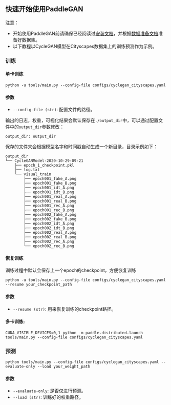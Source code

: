 
## 快速开始使用PaddleGAN

注意：
* 开始使用PaddleGAN前请确保已经阅读过[安装文档](./install.md)，并根据[数据准备文档](./data_prepare.md)准备好数据集。
* 以下教程以CycleGAN模型在Cityscapes数据集上的训练预测作为示例。


### 训练

#### 单卡训练
```
python -u tools/main.py --config-file configs/cyclegan_cityscapes.yaml
```
#### 参数

- `--config-file (str)`: 配置文件的路径。

 输出的日志，权重，可视化结果会默认保存在```./output_dir```中，可以通过配置文件中的```output_dir```参数修改：
 ```
 output_dir: output_dir
 ```

 保存的文件夹会根据模型名字和时间戳自动生成一个新目录，目录示例如下：
```
output_dir
└── CycleGANModel-2020-10-29-09-21
    ├── epoch_1_checkpoint.pkl
    ├── log.txt
    └── visual_train
        ├── epoch001_fake_A.png
        ├── epoch001_fake_B.png
        ├── epoch001_idt_A.png
        ├── epoch001_idt_B.png
        ├── epoch001_real_A.png
        ├── epoch001_real_B.png
        ├── epoch001_rec_A.png
        ├── epoch001_rec_B.png
        ├── epoch002_fake_A.png
        ├── epoch002_fake_B.png
        ├── epoch002_idt_A.png
        ├── epoch002_idt_B.png
        ├── epoch002_real_A.png
        ├── epoch002_real_B.png
        ├── epoch002_rec_A.png
        └── epoch002_rec_B.png
```

#### 恢复训练

训练过程中默认会保存上一个epoch的checkpoint，方便恢复训练
```
python -u tools/main.py --config-file configs/cyclegan_cityscapes.yaml --resume your_checkpoint_path
```
#### 参数

- `--resume (str)`: 用来恢复训练的checkpoint路径。

#### 多卡训练:
```
CUDA_VISIBLE_DEVICES=0,1 python -m paddle.distributed.launch tools/main.py --config-file configs/cyclegan_cityscapes.yaml
```

### 预测
```
python tools/main.py --config-file configs/cyclegan_cityscapes.yaml --evaluate-only --load your_weight_path
```

#### 参数
- `--evaluate-only`: 是否仅进行预测。
- `--load (str)`: 训练好的权重路径。
